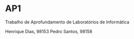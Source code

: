 # AP1
Trabalho de Aprofundamento de Laboratórios de Informática

Henrique Dias, 98153
Pedro Santos, 98158
